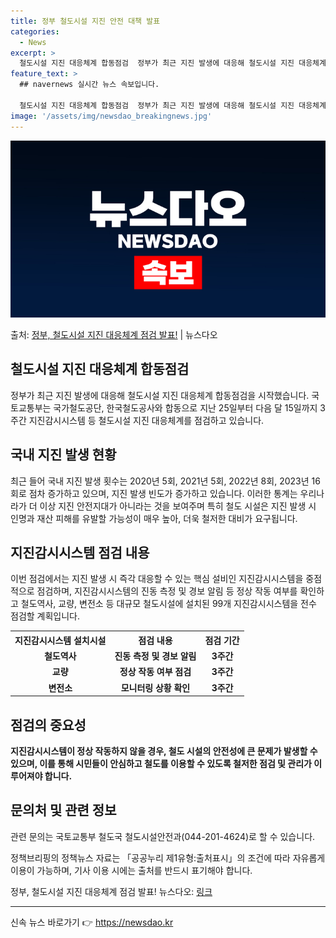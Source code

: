 ```yaml
---
title: 정부 철도시설 지진 안전 대책 발표
categories:
  - News
excerpt: >
  철도시설 지진 대응체계 합동점검  정부가 최근 지진 발생에 대응해 철도시설 지진 대응체계 합동점검을 시작했습…
feature_text: >
  ## navernews 실시간 뉴스 속보입니다.

  철도시설 지진 대응체계 합동점검  정부가 최근 지진 발생에 대응해 철도시설 지진 대응체계 합동점검을 시작했습…
image: '/assets/img/newsdao_breakingnews.jpg'
---
```


![뉴스다오 속보](/assets/img/newsdao_breakingnews.jpg)

<p>출처: <a href="https://newsdao.kr/4453" rel="dofollow">정부, 철도시설 지진 대응체계 점검 발표!</a> | 뉴스다오</p>

<h2>철도시설 지진 대응체계 합동점검</h2>
<p data-ke-size="size16">정부가 최근 지진 발생에 대응해 철도시설 지진 대응체계 합동점검을 시작했습니다. 국토교통부는 국가철도공단, 한국철도공사와 합동으로 지난 25일부터 다음 달 15일까지 3주간 지진감시시스템 등 철도시설 지진 대응체계를 점검하고 있습니다.</p>

<h2>국내 지진 발생 현황</h2>
<p data-ke-size="size16">최근 들어 국내 지진 발생 횟수는 2020년 5회, 2021년 5회, 2022년 8회, 2023년 16회로 점차 증가하고 있으며, 지진 발생 빈도가 증가하고 있습니다. 이러한 통계는 우리나라가 더 이상 지진 안전지대가 아니라는 것을 보여주며 특히 철도 시설은 지진 발생 시 인명과 재산 피해를 유발할 가능성이 매우 높아, 더욱 철저한 대비가 요구됩니다.</p>

<h2>지진감시시스템 점검 내용</h2>
<p data-ke-size="size16">이번 점검에서는 지진 발생 시 즉각 대응할 수 있는 핵심 설비인 지진감시시스템을 중점적으로 점검하며, 지진감시시스템의 진동 측정 및 경보 알림 등 정상 작동 여부를 확인하고 철도역사, 교량, 변전소 등 대규모 철도시설에 설치된 99개 지진감시시스템을 전수 점검할 계획입니다.</p>

<table>
  <tr>
    <th>지진감시시스템 설치시설</th>
    <th>점검 내용</th>
    <th>점검 기간</th>
  </tr>
  <tr>
    <td style="text-align: center; height: 17px;"><b>철도역사</b></td>
    <td style="text-align: center; height: 17px;"><b>진동 측정 및 경보 알림</b></td>
    <td style="text-align: center; height: 17px;"><b>3주간</b></td>
  </tr>
  <tr>
    <td style="text-align: center; height: 17px;"><b>교량</b></td>
    <td style="text-align: center; height: 17px;"><b>정상 작동 여부 점검</b></td>
    <td style="text-align: center; height: 17px;"><b>3주간</b></td>
  </tr>
  <tr>
    <td style="text-align: center; height: 17px;"><b>변전소</b></td>
    <td style="text-align: center; height: 17px;"><b>모니터링 상황 확인</b></td>
    <td style="text-align: center; height: 17px;"><b>3주간</b></td>
  </tr>
</table>

<h2>점검의 중요성</h2>
<p data-ke-size="size16"><b>지진감시시스템이 정상 작동하지 않을 경우, 철도 시설의 안전성에 큰 문제가 발생할 수 있으며, 이를 통해 시민들이 안심하고 철도를 이용할 수 있도록 철저한 점검 및 관리가 이루어져야 합니다.</b></p>

<h2>문의처 및 관련 정보</h2>
<p data-ke-size="size16">관련 문의는 국토교통부 철도국 철도시설안전과(044-201-4624)로 할 수 있습니다.</p>
<p data-ke-size="size16">정책브리핑의 정책뉴스 자료는 「공공누리 제1유형:출처표시」의 조건에 따라 자유롭게 이용이 가능하며, 기사 이용 시에는 출처를 반드시 표기해야 합니다.</p>
<p data-ke-size="size16">정부, 철도시설 지진 대응체계 점검 발표! 뉴스다오: <a href="https://newsdao.kr/4453">링크</a></p>
<hr> 

신속 뉴스 바로가기 👉 <a href="https://newsdao.kr" rel="dofollow">https://newsdao.kr</a>


